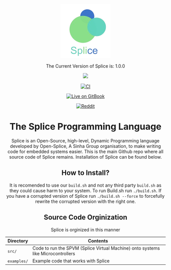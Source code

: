 <div align="center">

<img src="SpliceLogo.png">

The Current Version of Splice is: 1.0.0

<tr>
    <td>
        <a href="https://github.com/sinhateam"><img src='https://img.shields.io/badge/A Sinha-Product-blue.svg'/></a>
    </td>
</tr>

[![CI](https://img.shields.io/github/actions/workflow/status/Open-Splice/Splice/main.yml?branch=main&label=Splice%20CI%2FCD&logo=github&style=plastic)](https://github.com/Reboy20000/Splice/actions/workflows/ci.yml)

[![Live on GitBook](https://img.shields.io/badge/Live%20on-Gitbook-black.svg?style=plastic&logo=gitbook&logoColor=white)](https://sinha.gitbook.io/splice)

[![Reddit](https://img.shields.io/badge/On-Reddit-%23FF4500.svg?style=plastic&logo=Reddit&logoColor=white)](https://www.reddit.com/r/OpenSplice/)

# The Splice Programming Language

Splice is an Open-Source, high-level, Dynamic Programming language developed by Open-Splice, A Sinha Group organisation, to make writing code for embedded systems easier. This is the main Github repo where all source code of Splice remains. Installation of Splice can be found below.

## How to Install?

It is recomended to use our ```build.sh``` and not any third party ```build.sh``` as they could cause harm to your system.
To run Build.sh run
``` ./build.sh ```.
If you have a corrupted version of Splice run ```./build.sh --force``` to forcefully rewrite the corrupted version with the right one.

## Source Code Orginization

Splice is orginized in this manner

| Directory         | Contents                                                           |
| -                 | -                                                                  |
| `src/`            | Code to run the SPVM (Splice Virtual Machine) onto systems like Microcontrollers                         |
| `examples/`        | Example code that works with Splice                                              |
